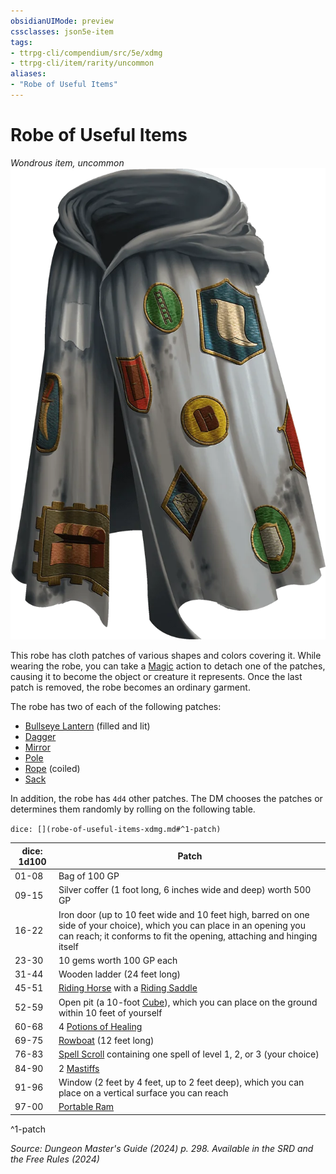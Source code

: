 ```yaml
---
obsidianUIMode: preview
cssclasses: json5e-item
tags:
- ttrpg-cli/compendium/src/5e/xdmg
- ttrpg-cli/item/rarity/uncommon
aliases: 
- "Robe of Useful Items"
---
```

# Robe of Useful Items
*Wondrous item, uncommon*  
![](Інструменти%20ДМ/CLI/items/img/robe-of-useful-items.webp#right)


This robe has cloth patches of various shapes and colors covering it. While wearing the robe, you can take a [Magic](Інструменти%20ДМ/CLI/rules/actions.md#Magic) action to detach one of the patches, causing it to become the object or creature it represents. Once the last patch is removed, the robe becomes an ordinary garment.

The robe has two of each of the following patches:

- [Bullseye Lantern](Інструменти%20ДМ/CLI/items/bullseye-lantern-xphb.md) (filled and lit)  
- [Dagger](Інструменти%20ДМ/CLI/items/dagger-xphb.md)  
- [Mirror](Інструменти%20ДМ/CLI/items/mirror-xphb.md)  
- [Pole](Інструменти%20ДМ/CLI/items/pole-xphb.md)  
- [Rope](Інструменти%20ДМ/CLI/items/rope-xphb.md) (coiled)  
- [Sack](Інструменти%20ДМ/CLI/items/sack-xphb.md)  

In addition, the robe has `4d4` other patches. The DM chooses the patches or determines them randomly by rolling on the following table.

`dice: [](robe-of-useful-items-xdmg.md#^1-patch)`

| dice: 1d100 | Patch |
|-------------|-------|
| 01-08 | Bag of 100 GP |
| 09-15 | Silver coffer (1 foot long, 6 inches wide and deep) worth 500 GP |
| 16-22 | Iron door (up to 10 feet wide and 10 feet high, barred on one side of your choice), which you can place in an opening you can reach; it conforms to fit the opening, attaching and hinging itself |
| 23-30 | 10 gems worth 100 GP each |
| 31-44 | Wooden ladder (24 feet long) |
| 45-51 | [Riding Horse](Інструменти%20ДМ/CLI/bestiary/beast/riding-horse-xmm.md) with a [Riding Saddle](Інструменти%20ДМ/CLI/items/riding-saddle-xphb.md) |
| 52-59 | Open pit (a 10-foot [Cube](Інструменти%20ДМ/CLI/rules/variant-rules/cube-area-of-effect-xphb.md)), which you can place on the ground within 10 feet of yourself |
| 60-68 | 4 [Potions of Healing](Інструменти%20ДМ/CLI/items/potion-of-healing-xdmg.md) |
| 69-75 | [Rowboat](Інструменти%20ДМ/CLI/items/rowboat-xphb.md) (12 feet long) |
| 76-83 | [Spell Scroll](Інструменти%20ДМ/CLI/items/spell-scroll-xdmg.md) containing one spell of level 1, 2, or 3 (your choice) |
| 84-90 | 2 [Mastiffs](Інструменти%20ДМ/CLI/bestiary/beast/mastiff-xmm.md) |
| 91-96 | Window (2 feet by 4 feet, up to 2 feet deep), which you can place on a vertical surface you can reach |
| 97-00 | [Portable Ram](Інструменти%20ДМ/CLI/items/portable-ram-xphb.md) |
^1-patch

*Source: Dungeon Master's Guide (2024) p. 298. Available in the <span title='Systems Reference Document (5.2)'>SRD</span> and the Free Rules (2024)*